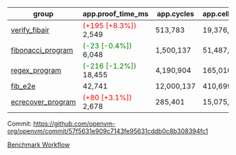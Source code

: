 | group | app.proof_time_ms | app.cycles | app.cells_used | leaf.proof_time_ms | leaf.cycles | leaf.cells_used |
| -- | -- | -- | -- | -- | -- | -- |
| [verify_fibair](https://github.com/openvm-org/openvm/blob/benchmark-results/benchmarks-pr/1275/verify_fibair-57f5631e909c7143fe95631cddb0c8b308394fc1.md) |<span style='color: red'>(+195 [+8.3%])</span> 2,549 |  513,783 |  19,376,351 |- | - | - |
| [fibonacci_program](https://github.com/openvm-org/openvm/blob/benchmark-results/benchmarks-pr/1275/fibonacci-57f5631e909c7143fe95631cddb0c8b308394fc1.md) |<span style='color: green'>(-23 [-0.4%])</span> 6,048 |  1,500,137 |  51,487,838 |<span style='color: green'>(-28 [-0.4%])</span> 7,955 |  1,832,768 |  70,692,981 |
| [regex_program](https://github.com/openvm-org/openvm/blob/benchmark-results/benchmarks-pr/1275/regex-57f5631e909c7143fe95631cddb0c8b308394fc1.md) |<span style='color: green'>(-216 [-1.2%])</span> 18,455 |  4,190,904 |  165,010,909 |<span style='color: red'>(+305 [+1.8%])</span> 17,452 |  3,027,942 |  142,195,953 |
| [fib_e2e](https://github.com/openvm-org/openvm/blob/benchmark-results/benchmarks-pr/1275/fib_e2e-57f5631e909c7143fe95631cddb0c8b308394fc1.md) | 42,741 |  12,000,137 |  410,699,582 | 54,711 |  11,453,170 |  437,451,375 |
| [ecrecover_program](https://github.com/openvm-org/openvm/blob/benchmark-results/benchmarks-pr/1275/ecrecover-57f5631e909c7143fe95631cddb0c8b308394fc1.md) |<span style='color: red'>(+80 [+3.1%])</span> 2,678 |  285,401 |  15,075,033 |<span style='color: red'>(+57 [+0.2%])</span> 22,928 |  4,165,148 |  203,553,677 |


Commit: https://github.com/openvm-org/openvm/commit/57f5631e909c7143fe95631cddb0c8b308394fc1

[Benchmark Workflow](https://github.com/openvm-org/openvm/actions/runs/12956824437)

